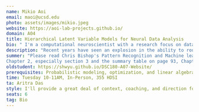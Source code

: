 ```yaml
---
name: Mikio Aoi
email: maoi@ucsd.edu
photo: assets/images/mikio.jpeg
website: https://aoi-lab-projects.github.io/
domain: A04
title: Hierarchical Latent Variable Models for Neural Data Analysis
bio: " I'm a computational neuroscientist with a research focus on data science methods for neuroscience experiments. My academic career was anything but linear. I started my undergraduate career with no interest in math and knowing nothing about neuroscience and now I teach and do reach at the intersection of both. I'm interested in closely examining the way that we ask questions using data and dreaming up new ways of extracting meaning about what we are and how brains function from the raw numbers."
description: "Recent years have seen an explosion in the ability to routinely record from hundreds of neurons simultaneously. Data analysis methods, however, have not kept pace and there are many scenarios in which structured latent variable models could provide effective and interpretable data summaries. in these capstone projects we will review the relevant neuroscience problem setting and neurophysiology, review the history of dimensionality reduction in systems neuroscience, and learn the mathematics of latent variable models. We will then develop some novel models that could be utilized in current neuroscience experiments."
summer: "Please read Chris Bishop's Pattern Recognition and Machine learning. Specifically:
Chapter 2, especially section 3 and the summary table on page 93, Chapter 3, Chapter 12, Chapter 10, and Chapter 6"
oldstudent: https://shwyu.github.io/DSC180-A07-Website/
prerequisites: Probabilistic modeling, optimization, and linear algebra.
time: Tuesday 10-11AM, In-Person, 355 HDSI
ta: Aritra Das
style: I'll provide a great deal of context, coaching, and direction for the project but my capstone students will need to spend time figuring things out for them selves. We'll start out slow with exercises and "home works" that will be challenging but will prepare students with the requisite skills and to think critically about their work and take on challenges as they come.
seats: 6
tag: Bio
---
```

